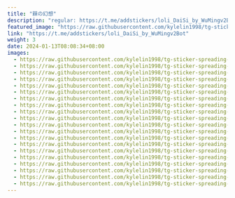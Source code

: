 ```yaml
---
title: "槑の幻想"
description: "regular: https://t.me/addstickers/loli_DaiSi_by_WuMingv2Bot"
featured_image: "https://raw.githubusercontent.com/kylelin1998/tg-sticker-spreading-worldwide-images/main/img/65a393de-1659-4ea1-ad61-6fa8526249cd.jpg"
link: "https://t.me/addstickers/loli_DaiSi_by_WuMingv2Bot"
weight: 3
date: 2024-01-13T08:08:34+08:00
images:
  - https://raw.githubusercontent.com/kylelin1998/tg-sticker-spreading-worldwide-images/main/img/65a393de-1659-4ea1-ad61-6fa8526249cd.jpg
  - https://raw.githubusercontent.com/kylelin1998/tg-sticker-spreading-worldwide-images/main/img/44fcf1f0-fa9d-4c83-92b0-4af5ca1dd9ea.jpg
  - https://raw.githubusercontent.com/kylelin1998/tg-sticker-spreading-worldwide-images/main/img/a3a9707d-6093-4394-9f25-88bb69307766.jpg
  - https://raw.githubusercontent.com/kylelin1998/tg-sticker-spreading-worldwide-images/main/img/65067a07-85b3-4655-9522-8b20403dfd50.jpg
  - https://raw.githubusercontent.com/kylelin1998/tg-sticker-spreading-worldwide-images/main/img/236a7927-8342-4c24-a2c0-30a659a18d83.jpg
  - https://raw.githubusercontent.com/kylelin1998/tg-sticker-spreading-worldwide-images/main/img/43a63aab-b7ee-4ef2-bf7d-372e2271fe43.jpg
  - https://raw.githubusercontent.com/kylelin1998/tg-sticker-spreading-worldwide-images/main/img/7cc3f9c7-a7f2-47a6-9c66-9186f48df93b.jpg
  - https://raw.githubusercontent.com/kylelin1998/tg-sticker-spreading-worldwide-images/main/img/9e50e950-93fc-4003-b2c7-d1dd9ca01b2e.jpg
  - https://raw.githubusercontent.com/kylelin1998/tg-sticker-spreading-worldwide-images/main/img/60d978a0-33e9-4584-8344-c4fae1407f03.jpg
  - https://raw.githubusercontent.com/kylelin1998/tg-sticker-spreading-worldwide-images/main/img/a2a1aa0a-e1a9-4e08-b88c-ecb634d50df3.jpg
  - https://raw.githubusercontent.com/kylelin1998/tg-sticker-spreading-worldwide-images/main/img/d3ab48ce-a90b-4464-b5e6-65d0388105f7.jpg
  - https://raw.githubusercontent.com/kylelin1998/tg-sticker-spreading-worldwide-images/main/img/6fd9d8e0-fc61-4187-a04c-6a2634af1506.jpg
  - https://raw.githubusercontent.com/kylelin1998/tg-sticker-spreading-worldwide-images/main/img/07ee2645-9668-4852-8431-a1c45899c8e9.jpg
  - https://raw.githubusercontent.com/kylelin1998/tg-sticker-spreading-worldwide-images/main/img/f9e7f2fb-6e49-489b-a2cb-38c7a28c4657.jpg
  - https://raw.githubusercontent.com/kylelin1998/tg-sticker-spreading-worldwide-images/main/img/3e32f413-4390-416f-a28f-4b55ff955058.jpg
  - https://raw.githubusercontent.com/kylelin1998/tg-sticker-spreading-worldwide-images/main/img/1ea10d7d-cf2e-4ec8-a804-43f02a75448c.jpg
  - https://raw.githubusercontent.com/kylelin1998/tg-sticker-spreading-worldwide-images/main/img/033138bc-d8b4-4f17-9d84-0388b6cccc28.jpg
  - https://raw.githubusercontent.com/kylelin1998/tg-sticker-spreading-worldwide-images/main/img/af3838e6-c770-42b1-a796-667d4b89c139.jpg
  - https://raw.githubusercontent.com/kylelin1998/tg-sticker-spreading-worldwide-images/main/img/78d23294-68aa-436b-ad34-d337d46cdbb0.jpg
  - https://raw.githubusercontent.com/kylelin1998/tg-sticker-spreading-worldwide-images/main/img/88ef0edc-ccd9-4502-8c83-6fff93c5760f.jpg
---
```

